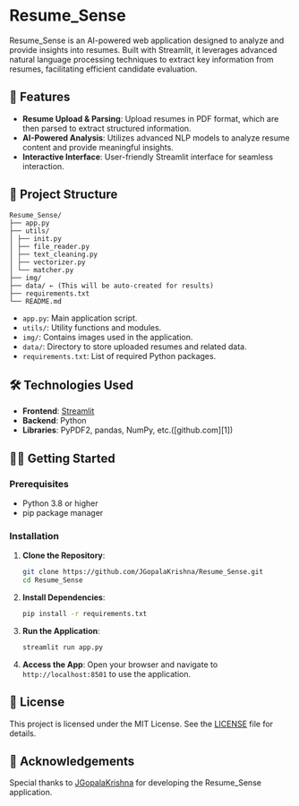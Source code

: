 # Resume\_Sense

Resume\_Sense is an AI-powered web application designed to analyze and provide insights into resumes. Built with Streamlit, it leverages advanced natural language processing techniques to extract key information from resumes, facilitating efficient candidate evaluation.

## 🚀 Features

* **Resume Upload & Parsing**: Upload resumes in PDF format, which are then parsed to extract structured information.
* **AI-Powered Analysis**: Utilizes advanced NLP models to analyze resume content and provide meaningful insights.
* **Interactive Interface**: User-friendly Streamlit interface for seamless interaction.

## 📁 Project Structure

```
Resume_Sense/
├── app.py
├── utils/
│ ├── init.py
│ ├── file_reader.py
│ ├── text_cleaning.py
│ ├── vectorizer.py
│ └── matcher.py
├── img/
├── data/ ← (This will be auto-created for results)
├── requirements.txt
└── README.md
```



* `app.py`: Main application script.
* `utils/`: Utility functions and modules.
* `img/`: Contains images used in the application.
* `data/`: Directory to store uploaded resumes and related data.
* `requirements.txt`: List of required Python packages.

## 🛠️ Technologies Used

* **Frontend**: [Streamlit](https://streamlit.io/)
* **Backend**: Python
* **Libraries**: PyPDF2, pandas, NumPy, etc.([github.com][1])

## 🧑‍💻 Getting Started

### Prerequisites

* Python 3.8 or higher
* pip package manager

### Installation

1. **Clone the Repository**:

   ```bash
   git clone https://github.com/JGopalaKrishna/Resume_Sense.git
   cd Resume_Sense
   ```

2. **Install Dependencies**:

   ```bash
   pip install -r requirements.txt
   ```

3. **Run the Application**:

   ```bash
   streamlit run app.py
   ```

4. **Access the App**:
   Open your browser and navigate to `http://localhost:8501` to use the application.

## 📄 License

This project is licensed under the MIT License. See the [LICENSE](LICENSE) file for details.

## 🙌 Acknowledgements

Special thanks to [JGopalaKrishna](https://github.com/JGopalaKrishna) for developing the Resume\_Sense application.
